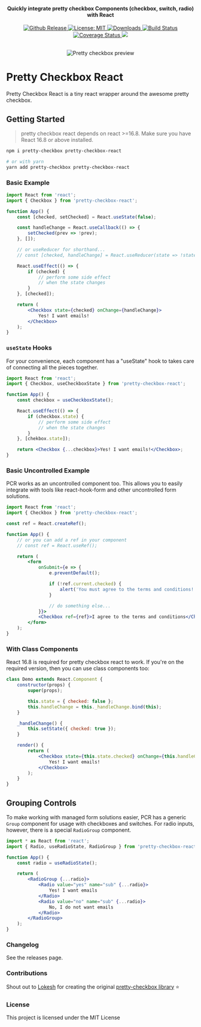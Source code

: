 <h4 align="center">Quickly integrate pretty checkbox Components (checkbox, switch, radio) with React</h4>

<p align="center">
 <a href="https://github.com/atomicpages/pretty-checkbox-react/releases">
    <img src="https://img.shields.io/github/release/atomicpages/pretty-checkbox-react.svg?style=flat-square&colorA=8033b0&colorB=75b7dd" alt="Github Release">
  </a>
   <a href="https://github.com/atomicpages/pretty-checkbox-react/blob/master/LICENSE">
    <img alt="License: MIT" src="https://img.shields.io/github/license/atomicpages/pretty-checkbox-react.svg?style=flat-square">
  </a>
  <a href="https://www.npmjs.com/package/pretty-checkbox-react" target="_blank" rel="nofollow noreferred noopener">
    <img src="https://img.shields.io/npm/dm/pretty-checkbox-react.svg?style=flat-square" alt="Downloads">
  </a>
  <a href="https://travis-ci.org/atomicpages/pretty-checkbox-react" target="_blank" rel="nofollow noreferred noopener">
    <img alt="Build Status" src="https://img.shields.io/travis/atomicpages/pretty-checkbox-react.svg?style=flat-square">
  </a>
  <a href='https://coveralls.io/github/atomicpages/pretty-checkbox-react?branch=master' target="_blank" rel="nofollow noreferred noopener">
    <img alt="Coverage Status" src="https://img.shields.io/coveralls/github/atomicpages/pretty-checkbox-react/master.svg?style=flat-square">
  </a>
  <a href="https://codeclimate.com/github/atomicpages/pretty-checkbox-react/maintainability" target="_blank" rel="nofollow noreferred noopener">
    <img src="https://api.codeclimate.com/v1/badges/e7cca7813f2905d7aca7/maintainability" />
    </a>
</p>
<br>

<div align="center">
    <img src="preview.gif" alt="Pretty checkbox preview" />
</div>

# Pretty Checkbox React

Pretty Checkbox React is a tiny react wrapper around the awesome pretty checkbox.

## Getting Started

> pretty checkbox react depends on react >=16.8. Make sure you have React 16.8 or above installed.

```sh
npm i pretty-checkbox pretty-checkbox-react

# or with yarn
yarn add pretty-checkbox pretty-checkbox-react
```

### Basic Example

```jsx
import React from 'react';
import { Checkbox } from 'pretty-checkbox-react';

function App() {
    const [checked, setChecked] = React.useState(false);

    const handleChange = React.useCallback(() => {
        setChecked(prev => !prev);
    }, []);

    // or useReducer for shorthand...
    // const [checked, handleChange] = React.useReducer(state => !state, false);

    React.useEffect(() => {
        if (checked) {
            // perform some side effect
            // when the state changes
        }
    }, [checked]);

    return (
        <Checkbox state={checked} onChange={handleChange}>
            Yes! I want emails!
        </Checkbox>
    );
}
```

### `useState` Hooks

For your convenience, each component has a "useState" hook to takes care of connecting all the pieces together.

```jsx
import React from 'react';
import { Checkbox, useCheckboxState } from 'pretty-checkbox-react';

function App() {
    const checkbox = useCheckboxState();

    React.useEffect(() => {
        if (checkbox.state) {
            // perform some side effect
            // when the state changes
        }
    }, [chekbox.state]);

    return <Checkbox {...checkbox}>Yes! I want emails!</Checkbox>;
}
```

### Basic Uncontrolled Example

PCR works as an uncontrolled component too. This allows you to easily integrate with tools like react-hook-form and other uncontrolled form solutions.

```jsx
import React from 'react';
import { Checkbox } from 'pretty-checkbox-react';

const ref = React.createRef();

function App() {
    // or you can add a ref in your component
    // const ref = React.useRef();

    return (
        <form
            onSubmit={e => {
                e.preventDefault();

                if (!ref.current.checked) {
                    alert('You must agree to the terms and conditions!');
                }

                // do something else...
            }}>
            <Checkbox ref={ref}>I agree to the terms and conditions</Checkbox>
        </form>
    );
}
```

### With Class Components

React 16.8 is required for pretty checkbox react to work. If you're on the required version, then you can use class components too:

```jsx
class Demo extends React.Component {
    constructor(props) {
        super(props);

        this.state = { checked: false };
        this.handleChange = this._handleChange.bind(this);
    }

    _handleChange() {
        this.setState({ checked: true });
    }

    render() {
        return (
            <Checkbox state={this.state.checked} onChange={this.handleChange}>
                Yes! I want emails!
            </Checkbox>
        );
    }
}
```

## Grouping Controls

To make working with managed form solutions easier, PCR has a generic `Group` component for usage with checkboxes and switches. For radio inputs, however, there is a special `RadioGroup` component.

```jsx
import * as React from 'react';
import { Radio, useRadioState, RadioGroup } from 'pretty-checkbox-react';

function App() {
    const radio = useRadioState();

    return (
        <RadioGroup {...radio}>
            <Radio value="yes" name="sub" {...radio}>
                Yes! I want emails
            </Radio>
            <Radio value="no" name="sub" {...radio}>
                No, I do not want emails
            </Radio>
        </RadioGroup>
    );
}
```

### Changelog

See the releases page.

### Contributions

Shout out to [Lokesh](https://github.com/lokesh-coder) for creating the original [pretty-checkbox library](https://github.com/lokesh-coder/pretty-checkbox) :star:

### License

This project is licensed under the MIT License

